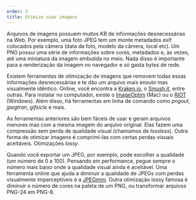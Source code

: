 ```yaml
---
order: 3
title: Otimize suas imagens
---
```


Arquivos de imagens possuem muitos KB de informações desnecessárias na Web. Por exemplo, uma foto JPEG tem um monte metadados exif colocados pela câmera (data da foto, modelo da câmera, local etc). Um PNG possui uma série de informações sobre cores, metadados e, às vezes, até uma miniatura da imagem embutida no meio. Nada disso é importante para a renderização da imagem no navegador e só gasta bytes de rede.

Existem ferramentas de otimização de imagens que removem todas essas informações desnecessárias e te dão um arquivo mais enxuto mas visualmente idêntico. Online, você encontra a [Kraken.io](http://kraken.io), o [Smush.it](http://www.smushit.com), entre outras. Para instalar no computador, existe o [ImageOptim](http://imageoptim.com/) (Mac) ou o [RIOT](http://luci.criosweb.ro/riot/download/) (Windows). Além disso, há ferramentas em linha de comando como *pngout*, *jpegtran*, *gifsicle* e mais.

As ferramentas anteriores são bem fáceis de usar e geram arquivos menores mas com a mesma imagem do arquivo original. Elas fazem uma compressão sem perda de qualidade visual (chamamos de *lossless*). Outra forma de otimizar imagens é comprimi-las com certas perdas visuais aceitáveis. Otimizações *lossy*.

Quando você exportar um JPEG, por exemplo, pode escolher a qualidade (um número de 0 a 100). Pensando em performance, pegue sempre o número mais baixo onde a qualidade visual ainda é aceitável. Uma ferramenta online que ajuda a diminuir a qualidade de JPEGs com perdas visualmente imperceptíveis é a [JPEGmini](http://jpegmini.com/). Outra otimização lossy famosa é diminuir o número de cores na paleta de um PNG, ou transformar arquivos PNG-24 em PNG-8.
